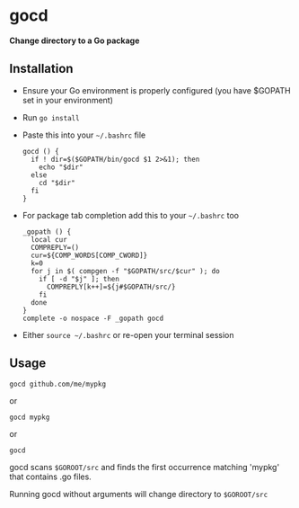 # gocd
__Change directory to a Go package__

## Installation
  * Ensure your Go environment is properly configured (you have $GOPATH set in your environment)
  * Run `go install`
  * Paste this into your `~/.bashrc` file  
  
        gocd () {
          if ! dir=$($GOPATH/bin/gocd $1 2>&1); then
            echo "$dir"
          else
            cd "$dir"
          fi
        }
  * For package tab completion add this to your `~/.bashrc` too

        _gopath () {
          local cur
          COMPREPLY=()
          cur=${COMP_WORDS[COMP_CWORD]}
          k=0
          for j in $( compgen -f "$GOPATH/src/$cur" ); do
            if [ -d "$j" ]; then
              COMPREPLY[k++]=${j#$GOPATH/src/}
            fi
          done
        }  
        complete -o nospace -F _gopath gocd          
  * Either `source ~/.bashrc` or re-open your terminal session
  
                 
## Usage
    gocd github.com/me/mypkg
or

    gocd mypkg
or

    gocd

gocd scans `$GOROOT/src` and finds the first occurrence matching 'mypkg' that contains .go files.

Running gocd without arguments will change directory to `$GOROOT/src`

